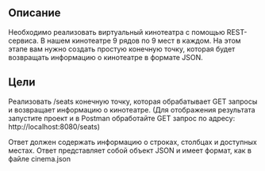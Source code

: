 ## Описание

Необходимо реализовать виртуальный кинотеатра с помощью REST-сервиса.
В нашем кинотеатре 9 рядов по 9 мест в каждом. 
На этом этапе вам нужно создать простую конечную точку, которая будет возвращать информацию о кинотеатре в формате JSON.

## Цели

Реализовать /seats конечную точку, которая обрабатывает GET запросы и возвращает информацию о кинотеатре.
(Для отображения результата запустите проект и в Postman обработайте GET запрос по адресу: http://localhost:8080/seats)

Ответ должен содержать информацию о строках, столбцах и доступных местах. Ответ представляет собой объект JSON и имеет формат, как в файле cinema.json

